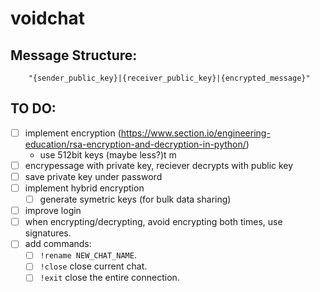 # voidchat

## Message Structure:
```
    "{sender_public_key}|{receiver_public_key}|{encrypted_message}"
```

## TO DO:
- [ ] implement encryption (https://www.section.io/engineering-education/rsa-encryption-and-decryption-in-python/)
    - use 512bit keys (maybe less?)t m
- [ ] encrypessage with private key, reciever decrypts with public key
- [ ] save private key under password
- [ ] implement hybrid encryption
    - [ ] generate symetric keys (for bulk data sharing)
- [ ] improve login
- [ ] when encrypting/decrypting, avoid encrypting both times, use signatures.
- [ ] add commands:
    - [ ] `!rename NEW_CHAT_NAME`.
    - [ ] `!close` close current chat.
    - [ ] `!exit` close the entire connection. 
